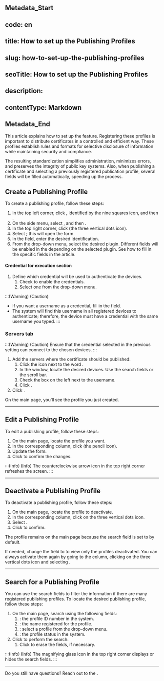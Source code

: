 ## Metadata_Start 
## code: en
## title: How to set up the Publishing Profiles 
## slug: how-to-set-up-the-publishing-profiles 
## seoTitle: How to set up the Publishing Profiles 
## description:  
## contentType: Markdown 
## Metadata_End
This article explains how to set up the  feature. Registering these profiles is important to distribute certificates in a controlled and efficient way. These profiles establish rules and formats for selective disclosure of information while maintaining security and compliance. 

The resulting standardization simplifies administration, minimizes errors, and preserves the integrity of public key systems. Also, when publishing a certificate and selecting a previously registered publication profile, several fields will be filled automatically, speeding up the process.

## Create a Publishing Profile
To create a publishing profile, follow these steps:

1. In the top left corner, click , identified by the nine squares icon, and then .
2. On the side menu, select , and then .
3. In the top right corner, click  (the three vertical dots icon).
4. Select ; this will open the  form.
5. In the  field, enter the desired identification.
6. From the  drop-down menu, select the desired plugin. Different fields will be enabled in the  depending on the selected plugin. See how to fill in the specific fields in the  article.

#### Credential for execution section

1. Define which credential will be used to authenticate the devices.
    1. Check  to enable the credentials.
    2. Select one  from the drop-down menu.

:::(Warning) (Caution)
* If you want a username as a credential, fill in the  field. 
* The system will find this username in all registered devices to authenticate; therefore, the device must have a credential with the same username you typed.
:::

### Servers tab
:::(Warning) (Caution)
Ensure that the credential selected in the previous setting can connect to the chosen devices.
:::

1. Add the servers where the certificate should be published.
    1. Click the  icon next to the word .
    2. In the  window, locate the desired devices. Use the search fields or the scroll bar.
    3. Check the box on the left next to the username.
    4. Click .
2. Click .

On the  main page, you’ll see the profile you just created.

* * *
## Edit a Publishing Profile
To edit a publishing profile, follow these steps:

1. On the  main page, locate the profile you want. 
2. In the corresponding  column, click  (the pencil icon).
3. Update the form.
4. Click  to confirm the changes.

:::(Info) (Info)
The counterclockwise arrow icon in the top right corner refreshes the screen.
:::

* * *

## Deactivate a Publishing Profile
To deactivate a publishing profile, follow these steps:

1. On the  main page, locate the profile to deactivate. 
2. In the corresponding  column, click on the three vertical dots icon.
3. Select .
4. Click  to confirm.

The profile remains on the  main page because the  search field is set to  by default. 

If needed, change the field to  to view only the profiles deactivated. You can always activate them again by going to the  column, clicking on the three vertical dots icon and selecting .

* * *
## Search for a Publishing Profile
You can use the search fields to filter the information if there are many registered publishing profiles.
To locate the desired publishing profile, follow these steps:

1. On the  main page, search using the following fields:
    1. : the profile ID number in the system.
    2. : the name registered for the profile.
    3. : select a profile from the drop-down menu.
    4. :  the profile status in the system.
 1. Click  to perform the search.
     1. Click  to erase the fields, if necessary.

:::(Info) (Info)
The magnifying glass icon in the top right corner displays or hides the search fields.
:::

***
Do you still have questions? Reach out to the .
